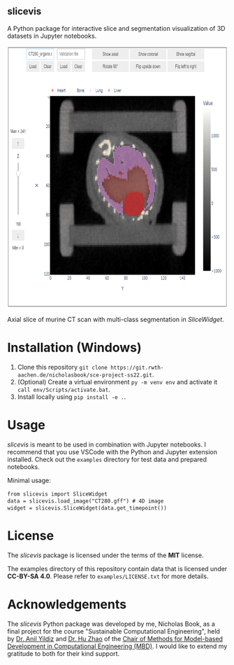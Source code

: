 ## slicevis
A Python package for interactive slice and segmentation visualization of 3D datasets in Jupyter notebooks.

<img src="slicevis_axial.png" width="800" height="600" alt="Axial slice visualization."> 

Axial slice of murine CT scan with multi-class segmentation in *SliceWidget*.

# Installation (Windows)
1. Clone this repository `git clone https://git.rwth-aachen.de/nicholasbook/sce-project-ss22.git`.
2. (Optional) Create a virtual environment `py -m venv env` and activate it `call env/Scripts/activate.bat`.
3. Install locally using `pip install -e .`.

# Usage
*slicevis* is meant to be used in combination with Jupyter notebooks. I recommend that you use VSCode with the Python and Jupyter extension installed.
Check out the `examples` directory for test data and prepared notebooks.

Minimal usage:

```
from slicevis import SliceWidget
data = slicevis.load_image("CT280.gff") # 4D image
widget = slicevis.SliceWidget(data.get_timepoint())
```

# License
The *slicevis* package is licensed under the terms of the **MIT** license.

The examples directory of this repository contain data that is licensed under **CC-BY-SA 4.0**. Please refer to `examples/LICENSE.txt` for more details.

# Acknowledgements
The *slicevis* Python package was developed by me, Nicholas Book, as a final project for the course "Sustainable Computational Engineering", held by [Dr. Anil Yildiz](https://www.mbd.rwth-aachen.de/cms/mbd/Der-Lehrstuhl/Team/~qqcsz/Anil-Yildiz/) and [Dr. Hu Zhao](https://www.mbd.rwth-aachen.de/cms/mbd/Der-Lehrstuhl/Team/~qneki/Hu-Zhao/) of the [Chair of Methods for Model-based Development in Computational Engineering (MBD)](https://www.mbd.rwth-aachen.de/cms/~qamyz/mbd/). I would like to extend my gratitude to both for their kind support. 
